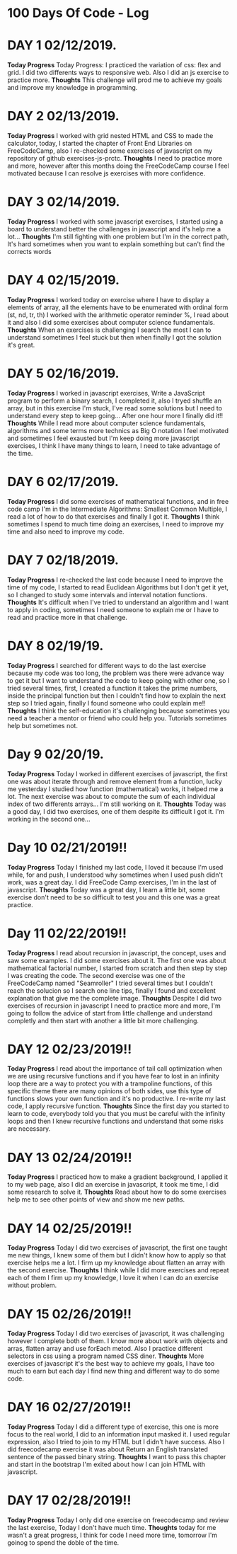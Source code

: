 # 100 Days Of Code - Log

# DAY 1 02/12/2019.
**Today Progress** Today Progress: I practiced the variation of css: flex and grid. I did two differents ways to responsive web. Also I did an js exercise to practice more. 
**Thoughts** This challenge will prod me to achieve my goals and improve my knowledge in programming. 
# DAY 2 02/13/2019.
**Today Progress** I worked with grid nested HTML and CSS to made the calculator, today, I started the chapter of Front End Libraries on FreeCodeCamp, also I re-checked some exercises of javascript on my repository of github exercises-js-prctc.
**Thoughts** I need to practice more and more, however after this months doing the FreeCodeCamp course I feel motivated because I can resolve js exercises with more confidence.
# DAY 3 02/14/2019.
**Today Progress** I worked with some javascript exercises, I started using a board to understand better the challenges in javascript and it's help me a lot... 
**Thoughts** I'm still fighting with one problem but I'm in the correct path, It's hard sometimes when you want to explain something but can't find the corrects words
# DAY 4 02/15/2019.
**Today Progress** I worked today on exercise where I have to display a elements of array, all the elements have to be enumerated with ordinal form (st, nd, tr, th) I worked with the arithmetic operator reminder %, I read about it and also I did some exercises about computer science fundamentals.
**Thoughts** When an exercises is challenging I search the most I can to understand sometimes I feel stuck but then when finally I got the solution it's great.
# DAY 5 02/16/2019.
 **Today Progress** I worked in javascript exercises, Write a JavaScript program to perform a binary search, I completed it, also I tryed shuffle an array, but in this exercise I'm stuck, I've read some solutions but I need to understand every step to keep going... After one hour more I finally did it!!
 **Thoughts** While I read more about computer science fundamentals, algorithms and some terms more technics as Big O notation I feel motivated and sometimes I feel exausted but I'm keep doing more javascript exercises, I think I have many things to learn, I need to take advantage of the time.
# DAY 6 02/17/2019.
**Today Progress** I did some exercises of mathematical functions, and in free code camp I'm in the Intermediate Algorithms: Smallest Common Multiple, I read a lot of how to do that exercises and finally I got it.
**Thoughts** I think sometimes I spend to much time doing an exercises, I need to improve my time and also need to improve my code.
# DAY 7 02/18/2019.
**Today Progress** I re-checked the last code because I need to improve the time of my code, I started to read Euclidean Algorithms but I don't get it yet, so I changed to study some intervals and interval notation functions.
**Thoughts** It's difficult when I've tried to understand an algorithm and I want to apply in coding, sometimes I need someone to explain me or I have to read and practice more in that challenge.
# DAY 8 02/19/19.
**Today Progress** I searched for different ways to do the last exercise because my code was too long, the problem was there were advance way to get it but I want to understand the code to keep going with other one, so I tried several times, first, I created a function it takes the prime numbers, inside the principal function but then I couldn't find how to explain the next step so I tried again, finally I found someone who could explain me!!
**Thoughts** I think the self-education it's challenging because sometimes you need a teacher a mentor or friend who could help you. Tutorials sometimes help but sometimes not.
# Day 9 02/20/19. 
**Today Progress** Today I worked in different exercises of javascript, the first one was about iterate through and remove element from a function, lucky me yesterday I studied how function (mathematical) works, it helped me a lot. The next exercise was about to compute the sum of each individual index of two differents arrays... I'm still working on it.
**Thoughts** Today was a good day, I did two exercises, one of them despite its difficult I got it. I'm working in the second one...
# Day 10 02/21/2019!!
**Today Progress** Today I finished my last code, I loved it because I'm used while, for and push, I understood why sometimes when I used push didn't work, was a great day.  I did FreeCode Camp exercises,   I'm in the last of javascript.
**Thoughts** Today was a great day, I learn a little bit, some exercise don't need to be so difficult to test you and this one was a great practice.
# Day 11 02/22/2019!!
**Today Progress** I read about recursion in javascript, the concept, uses and saw some examples. I did some exercises about it. The first one was about mathematical factorial number, I started from scratch and then step by step I was creating the code. The second exercise was one of the FreeCodeCamp named "Seamroller" I tried several times but I couldn't reach the solucion so I search one line tips, finally I found and excellent explanation that give me the complete image.
**Thoughts** Despite I did two exercises of recursion in javascript I need to practice more and more, I'm going to follow the advice of start from little challenge and understand completly and then start with another a little bit more challenging.
# DAY 12 02/23/2019!!
**Today Progress** I read about the importance of tail call optimization when we are using recursive functions and if you have fear to lost in an infinity loop there are a way to protect you with a trampoline functions, of this specific theme there are many opinions of both sides, use this type of functions slows your own function and it's no productive. I re-write my last code, I apply recursive function.
**Thoughts** Since the first day you started to learn to code, everybody told you that you must be careful with the infinity loops and then I knew recursive functions and understand that some risks are necessary.
# DAY 13 02/24/2019!!
**Today Progress** I practiced how to make a gradient background, I applied it to my web page, also I did an exercise in javascript, it took me time, I did some research to solve it. 
**Thoughts** Read about how to do some exercises help me to see other points of view and show me new paths.
# DAY 14 02/25/2019!!
**Today Progress** Today I did two exercises of javascript, the first one taught me new things, I knew some of them but I didn't know how to apply so that exercise helps me a lot. I firm up my knowledge about flatten an array with the second exercise.
**Thoughts** I think while I did more exercises and repeat each of them I firm up my knowledge, I love it when I can do an exercise without problem.
# DAY 15 02/26/2019!!
**Today Progress** Today I did two exercises of javascript, it was challenging however I complete both of them. I know more about work with objects and arras, flatten array and use forEach metod. Also I practice different selectors in css using a program named CSS diner.
**Thoughts** More exercises of javascript it's the best way to achieve my goals, I have too much to earn but each day I find new thing and different way to do some code.
# DAY 16 02/27/2019!!
**Today Progress** Today I did a different type of exercise, this one is more focus to the real world, I did to an information input masked it. I used regular expression, also I tried to join to my HTML but I didn't have success. Also I did freecodecamp exercise it was about Return an English translated sentence of the passed binary string.
**Thoughts** I want to pass this chapter and start in the bootstrap I'm exited about how I can join HTML with javascript.
# DAY 17 02/28/2019!!
**Today Progress** Today I only did one exercise on freecodecamp and review the last exercise, Today I don't have much time.
**Thoughts** today for me wasn't a great progress, I think for code I need more time, tomorrow I'm goinog to spend the doble of the time.
